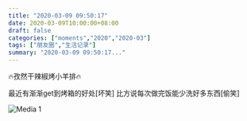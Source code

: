 ```yaml
---
title: "2020-03-09 09:50:17"
date: 2020-03-09T10:00:00+08:00
draft: false
categories: ["moments","2020","2020-03"]
tags: ["朋友圈","生活记录"]
summary: "2020-03-09 09:50:17..."
---
```


🔥孜然干辣椒烤小羊排🔥

最近有渐渐get到烤箱的好处[坏笑]
比方说每次做完饭能少洗好多东西[偷笑]

![Media 1](/Moments/photos/2020-03-09/202003090950170.jpg)

